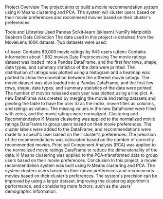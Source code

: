 Project Overview
The project aims to build a movie recommendation system using K-Means clustering and PCA. The system will cluster users based on their movie preferences and recommend movies based on their cluster's preferences.

Tools and Libraries Used
Pandas
Scikit-learn (sklearn)
NumPy
Matplotlib
Seaborn
Data Collection
The data used in this project is obtained from the MovieLens 100K dataset. Two datasets were used:

u1.base: Contains 80,000 movie ratings by 943 users
u.item: Contains information about 1,682 movies
Data Preprocessing
The movie ratings dataset was loaded into a Pandas DataFrame, and the first few rows, shape, data types, and summary statistics of the data were printed.
The distribution of ratings was plotted using a histogram and a heatmap was plotted to show the correlation between the different movie ratings.
The movie dataset was also loaded into a Pandas DataFrame, and the first few rows, shape, data types, and summary statistics of the data were printed.
The number of movies released each year was plotted using a line plot.
A new DataFrame was created by merging the movie and rating datasets and pivoting the table to have the user ID as the index, movie titles as columns, and ratings as values.
The missing values in the new DataFrame were filled with zeros, and the movie ratings were normalized.
Clustering and Recommendation
K-Means clustering was applied to the normalized movie ratings DataFrame to group users based on their movie preferences.
The cluster labels were added to the DataFrame, and recommendations were made to a specific user based on their cluster's preferences.
The precision of the recommendations was calculated based on the number of correctly recommended movies.
Principal Component Analysis (PCA) was applied to the normalized movie ratings DataFrame to reduce the dimensionality of the data.
K-Means clustering was applied to the PCA-transformed data to group users based on their movie preferences.
Conclusion
In this project, a movie recommendation system was built using K-Means clustering and PCA. The system clusters users based on their movie preferences and recommends movies based on their cluster's preferences. The system's precision can be improved by using a larger dataset, improving the clustering algorithm's performance, and considering more factors, such as the users' demographic information.
